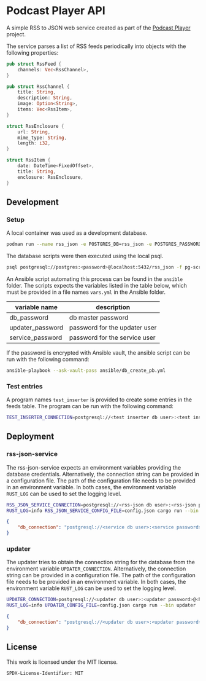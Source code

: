 # Podcast Player API
A simple RSS to JSON web service created as part of the [Podcast Player](https://github.com/hannes-hochreiner/podcast-player) project.

The service parses a list of RSS feeds periodically into objects with the following properties:

```rust
pub struct RssFeed {
    channels: Vec<RssChannel>,
}

pub struct RssChannel {
    title: String,
    description: String,
    image: Option<String>,
    items: Vec<RssItem>,
}

struct RssEnclosure {
    url: String,
    mime_type: String,
    length: i32,
}

struct RssItem {
    date: DateTime<FixedOffset>,
    title: String,
    enclosure: RssEnclosure,
}
```
## Development

### Setup

A local container was used as a development database.

```bash
podman run --name rss_json -e POSTGRES_DB=rss_json -e POSTGRES_PASSWORD=<password> -p 5432:5432 -d postgres:alpine
```

The database scripts were then executed using the local psql.

```bash
psql postgresql://postgres:<password>@localhost:5432/rss_json -f pg-scripts/2021-06-13_create_db.sql
```

An Ansible script automating this process can be found in the `ansible` folder.
The scripts expects the variables listed in the table below, which must be provided in a file names `vars.yml` in the Ansible folder.

| variable name | description |
| ------------- | ----------- |
| db_password | db master password |
| updater_password | password for the updater user |
| service_password | password for the service user |

If the password is encrypted with Ansible vault, the ansible script can be run with the following command:

```bash
ansible-playbook --ask-vault-pass ansible/db_create_pb.yml
```

### Test entries

A program names `test_inserter` is provided to create some entries in the feeds table.
The program can be run with the following command:

```bash
TEST_INSERTER_CONNECTION=postgresql://<test inserter db user>:<test inserter password>@<host>:5432/rss_json cargo run --bin test_inserter
```

## Deployment

### rss-json-service

The rss-json-service expects an environment variables providing the database credentials.
Alternatively, the connection string can be provided in a configuration file.
The path of the configuration file needs to be provided in an environment variable.
In both cases, the environment variable `RUST_LOG` can be used to set the logging level.

```bash
RSS_JSON_SERVICE_CONNECTION=postgresql://<rss-json db user>:<rss-json password>@<host>:5432/rss_json cargo run --bin rss-json-service
RUST_LOG=info RSS_JSON_SERVICE_CONFIG_FILE=config.json cargo run --bin updater
```

```json
{
    "db_connection": "postgresql://<service db user>:<service password>@<host>:5432/rss_json"
}
```

### updater

The updater tries to obtain the connection string for the database from the environment variable `UPDATER_CONNECTION`.
Alternatively, the connection string can be provided in a configuration file.
The path of the configuration file needs to be provided in an environment variable.
In both cases, the environment variable `RUST_LOG` can be used to set the logging level.

```bash
UPDATER_CONNECTION=postgresql://<updater db user>:<updater password>@<host>:5432/rss_json cargo run --bin updater
RUST_LOG=info UPDATER_CONFIG_FILE=config.json cargo run --bin updater
```

```json
{
    "db_connection": "postgresql://<updater db user>:<updater password>@<host>:5432/rss_json"
}
```

## License

This work is licensed under the MIT license.

`SPDX-License-Identifier: MIT`
